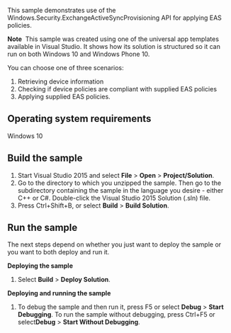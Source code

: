 ﻿This sample demonstrates use of the Windows.Security.ExchangeActiveSyncProvisioning API for applying EAS policies.

**Note**  This sample was created using one of the universal app templates available in Visual Studio. It shows how its solution is structured so it can run on both Windows 10 and Windows Phone 10.

You can choose one of three scenarios: 
1. Retrieving device information
2. Checking if device policies are compliant with supplied EAS policies
3. Applying supplied EAS policies.

Operating system requirements
-----------------------------

Windows 10

Build the sample
----------------

1.  Start Visual Studio 2015 and select **File** \> **Open** \> **Project/Solution**.
2.  Go to the directory to which you unzipped the sample. Then go to the subdirectory containing the sample in the language you desire - either C++ or C\#. Double-click the Visual Studio 2015 Solution (.sln) file.
3.  Press Ctrl+Shift+B, or select **Build** \> **Build Solution**.

Run the sample
--------------

The next steps depend on whether you just want to deploy the sample or you want to both deploy and run it.

**Deploying the sample**

1.  Select **Build** \> **Deploy Solution**.

**Deploying and running the sample**

1.  To debug the sample and then run it, press F5 or select **Debug** \> **Start Debugging**. To run the sample without debugging, press Ctrl+F5 or select**Debug** \> **Start Without Debugging**.
